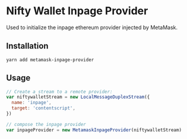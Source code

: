 # Nifty Wallet Inpage Provider

Used to initialize the inpage ethereum provider injected by MetaMask.

## Installation

`yarn add metamask-inpage-provider`

## Usage

```javascript
// Create a stream to a remote provider:
var niftywalletStream = new LocalMessageDuplexStream({
  name: 'inpage',
  target: 'contentscript',
})

// compose the inpage provider
var inpageProvider = new MetamaskInpageProvider(niftywalletStream)
```
